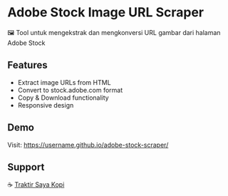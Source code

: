 # Adobe Stock Image URL Scraper

🖼️ Tool untuk mengekstrak dan mengkonversi URL gambar dari halaman Adobe Stock

## Features
- Extract image URLs from HTML
- Convert to stock.adobe.com format
- Copy & Download functionality
- Responsive design

## Demo
Visit: https://username.github.io/adobe-stock-scraper/

## Support
☕ [Traktir Saya Kopi](https://trakteer.id/anton-prafanto-nszpm/tip)

